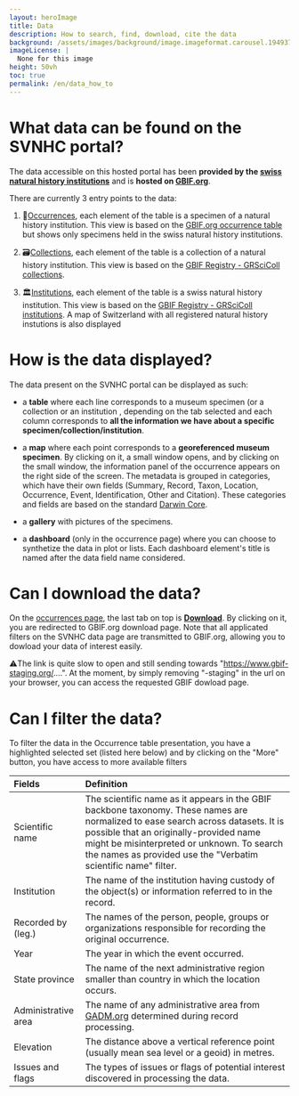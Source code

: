 ```yaml
---
layout: heroImage
title: Data
description: How to search, find, download, cite the data
background: /assets/images/background/image.imageformat.carousel.1949378046.jpg
imageLicense: |
  None for this image
height: 50vh
toc: true
permalink: /en/data_how_to
---
```


# What data can be found on the SVNHC portal?
The data accessible on this hosted portal has been **provided by the [swiss natural history institutions](https://svnhc.hp.gbif-staging.org/institution/search)** and is **hosted on [GBIF.org](https://www.gbif.org/)**.

There are currently 3 entry points to the data:
1. 📍[Occurrences](https://svnhc.hp.gbif-staging.org/occurrence/search), each element of the table is a specimen of a natural history institution. This view is based on the [GBIF.org occurrence table](https://www.gbif.org/occurrence/search?occurrence_status=present&q=) but shows only specimens held in the swiss natural history institutions.

2. 🗃️[Collections](https://svnhc.hp.gbif-staging.org/collection/search), each element of the table is a collection of a natural history institution. This view is based on the [GBIF Registry - GRSciColl collections](https://registry.gbif.org/collection/search).

3. 🏛️[Institutions](https://svnhc.hp.gbif-staging.org/institution/search), each element of the table is a swiss natural history institution. This view is based on the [GBIF Registry - GRSciColl institutions](https://registry.gbif.org/institution/search). A map of Switzerland with all registered natural history instutions is also displayed

# How is the data displayed?
The data present on the SVNHC portal can be displayed as such:
- a **table** where each line corresponds to a museum specimen (or a collection or an institution , depending on the tab selected and each column corresponds to **all the information we have about a specific specimen/collection/institution**.

- a **map** where each point corresponds to a **georeferenced museum specimen**. By clicking on it, a small window opens, and by clicking on the small window, the information panel of the occurrence appears on the right side of the screen. The metadata is grouped in categories, which have their own fields (Summary, Record, Taxon, Location, Occurrence, Event, Identification, Other and Citation). These categories and fields are based on the standard [Darwin Core](https://dwc.tdwg.org/).

- a **gallery** with pictures of the specimens.

- a **dashboard** (only in the occurrence page) where you can choose to synthetize the data in plot or lists. Each dashboard element's title is named after the data field name considered.

# Can I download the data?
On the [occurrences page](https://svnhc.hp.gbif-staging.org/occurrence/search), the last tab on top is [**Download**](https://svnhc.hp.gbif-staging.org/occurrence/search?view=DOWNLOAD). By clicking on it, you are redirected to GBIF.org download page. Note that all applicated filters on the SVNHC data page are transmitted to GBIF.org, allowing you to dowload your data of interest easily.

⚠️The link is quite slow to open and still sending towards "https://www.gbif-staging.org/....". At the moment, by simply removing "-staging" in the url on your browser, you can access the requested GBIF dowload page.

# Can I filter the data?
To filter the data in the Occurrence table presentation, you have a highlighted selected set (listed here below) and by clicking on the "More" button, you have access to more available filters

| Fields | Definition |
| :------------- |:-------------|
| Scientific name       | The scientific name as it appears in the GBIF backbone taxonomy. These names are normalized to ease search across datasets. It is possible that an originally-provided name might be misinterpreted or unknown. To search the names as provided use the "Verbatim scientific name" filter.     |
| Institution      | The name of the institution having custody of the object(s) or information referred to in the record.     |
| Recorded by (leg.)      | The names of the person, people, groups or organizations responsible for recording the original occurrence.     |
| Year      | The year in which the event occurred.     |
| State province      | The name of the next administrative region smaller than country in which the location occurs.     |
| Administrative area      | The name of any administrative area from [GADM.org](https://gadm.org/) determined during record processing.     |
| Elevation      | The distance above a vertical reference point (usually mean sea level or a geoid) in metres.     |
| Issues and flags      | The types of issues or flags of potential interest discovered in processing the data.     |
